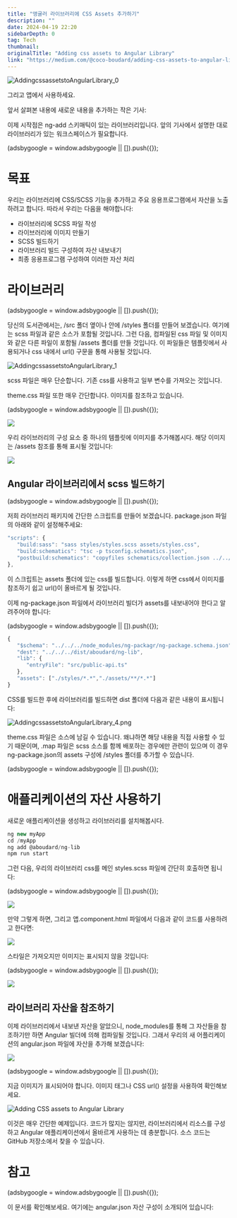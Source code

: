 ```yaml
---
title: "앵귤러 라이브러리에 CSS Assets 추가하기"
description: ""
date: 2024-04-19 22:20
sidebarDepth: 0
tag: Tech
thumbnail: 
originalTitle: "Adding css assets to Angular Library"
link: "https://medium.com/@coco-boudard/adding-css-assets-to-angular-library-c22fd3a47c5d"
---
```




![AddingcssassetstoAngularLibrary_0](./img/AddingcssassetstoAngularLibrary_0.png)

그리고 앱에서 사용하세요.

앞서 살펴본 내용에 새로운 내용을 추가하는 작은 기사:

이제 시작점은 ng-add 스키매틱이 있는 라이브러리입니다. 앞의 기사에서 설명한 대로 라이브러리가 있는 워크스페이스가 필요합니다.

<!-- ui-log 수평형 -->
<ins class="adsbygoogle"
  style="display:block"
  data-ad-client="ca-pub-4877378276818686"
  data-ad-slot="9743150776"
  data-ad-format="auto"
  data-full-width-responsive="true"></ins>
<component is="script">
(adsbygoogle = window.adsbygoogle || []).push({});
</component>

# 목표

우리는 라이브러리에 CSS/SCSS 기능을 추가하고 주요 응용프로그램에서 자산을 노출하려고 합니다. 따라서 우리는 다음을 해야합니다:

- 라이브러리에 SCSS 파일 작성
- 라이브러리에 이미지 만들기
- SCSS 빌드하기
- 라이브러리 빌드 구성하여 자산 내보내기
- 최종 응용프로그램 구성하여 이러한 자산 처리

# 라이브러리

<!-- ui-log 수평형 -->
<ins class="adsbygoogle"
  style="display:block"
  data-ad-client="ca-pub-4877378276818686"
  data-ad-slot="9743150776"
  data-ad-format="auto"
  data-full-width-responsive="true"></ins>
<component is="script">
(adsbygoogle = window.adsbygoogle || []).push({});
</component>

당신의 도서관에서는, /src 폴더 옆이나 안에 /styles 폴더를 만들어 보겠습니다. 여기에는 scss 파일과 같은 소스가 포함될 것입니다. 그런 다음, 컴파일된 css 파일 및 이미지와 같은 다른 파일이 포함될 /assets 폴더를 만들 것입니다. 이 파일들은 템플릿에서 사용되거나 css 내에서 url() 구문을 통해 사용될 것입니다.

![AddingcssassetstoAngularLibrary_1](./img/AddingcssassetstoAngularLibrary_1.png)

scss 파일은 매우 단순합니다. 기존 css를 사용하고 일부 변수를 가져오는 것입니다.

theme.css 파일 또한 매우 간단합니다. 이미지를 참조하고 있습니다.

<!-- ui-log 수평형 -->
<ins class="adsbygoogle"
  style="display:block"
  data-ad-client="ca-pub-4877378276818686"
  data-ad-slot="9743150776"
  data-ad-format="auto"
  data-full-width-responsive="true"></ins>
<component is="script">
(adsbygoogle = window.adsbygoogle || []).push({});
</component>

<img src="./img/AddingcssassetstoAngularLibrary_2.png" />

우리 라이브러리의 구성 요소 중 하나의 템플릿에 이미지를 추가해봅시다. 해당 이미지는 /assets 참조를 통해 표시될 것입니다:

<img src="./img/AddingcssassetstoAngularLibrary_3.png" />

## Angular 라이브러리에서 scss 빌드하기

<!-- ui-log 수평형 -->
<ins class="adsbygoogle"
  style="display:block"
  data-ad-client="ca-pub-4877378276818686"
  data-ad-slot="9743150776"
  data-ad-format="auto"
  data-full-width-responsive="true"></ins>
<component is="script">
(adsbygoogle = window.adsbygoogle || []).push({});
</component>

저희 라이브러리 패키지에 간단한 스크립트를 만들어 보겠습니다. package.json 파일의 아래와 같이 설정해주세요:

```js
"scripts": {
   "build:sass": "sass styles/styles.scss assets/styles.css",
   "build:schematics": "tsc -p tsconfig.schematics.json",
   "postbuild:schematics": "copyfiles schematics/collection.json ../../../dist/aboudard/ng-lib/"
},
```

이 스크립트는 assets 폴더에 있는 css를 빌드합니다. 이렇게 하면 css에서 이미지를 참조하기 쉽고 url()이 올바르게 될 것입니다.

이제 ng-package.json 파일에서 라이브러리 빌더가 assets를 내보내어야 한다고 알려주어야 합니다:

<!-- ui-log 수평형 -->
<ins class="adsbygoogle"
  style="display:block"
  data-ad-client="ca-pub-4877378276818686"
  data-ad-slot="9743150776"
  data-ad-format="auto"
  data-full-width-responsive="true"></ins>
<component is="script">
(adsbygoogle = window.adsbygoogle || []).push({});
</component>

```js
{
   "$schema": "../../../node_modules/ng-packagr/ng-package.schema.json",
   "dest": "../../../dist/aboudard/ng-lib",
   "lib": {
      "entryFile": "src/public-api.ts"
   },
   "assets": ["./styles/*.*","./assets/**/*.*"]
}
```

CSS를 빌드한 후에 라이브러리를 빌드하면 dist 폴더에 다음과 같은 내용이 표시됩니다:

![AddingcssassetstoAngularLibrary_4.png](./img/AddingcssassetstoAngularLibrary_4.png)

theme.css 파일은 소스에 남길 수 있습니다. 왜냐하면 해당 내용을 직접 사용할 수 있기 때문이며, .map 파일은 scss 소스를 함께 배포하는 경우에만 관련이 있으며 이 경우 ng-package.json의 assets 구성에 /styles 폴더를 추가할 수 있습니다.

<!-- ui-log 수평형 -->
<ins class="adsbygoogle"
  style="display:block"
  data-ad-client="ca-pub-4877378276818686"
  data-ad-slot="9743150776"
  data-ad-format="auto"
  data-full-width-responsive="true"></ins>
<component is="script">
(adsbygoogle = window.adsbygoogle || []).push({});
</component>

# 애플리케이션의 자산 사용하기

새로운 애플리케이션을 생성하고 라이브러리를 설치해봅시다.

```js
ng new myApp
cd /myApp
ng add @aboudard/ng-lib
npm run start
```

그런 다음, 우리의 라이브러리 css를 메인 styles.scss 파일에 간단히 호출하면 됩니다:

<!-- ui-log 수평형 -->
<ins class="adsbygoogle"
  style="display:block"
  data-ad-client="ca-pub-4877378276818686"
  data-ad-slot="9743150776"
  data-ad-format="auto"
  data-full-width-responsive="true"></ins>
<component is="script">
(adsbygoogle = window.adsbygoogle || []).push({});
</component>


<img src="./img/AddingcssassetstoAngularLibrary_5.png" />

만약 그렇게 하면, 그리고 앱.component.html 파일에서 다음과 같이 코드를 사용하려고 한다면:

<img src="./img/AddingcssassetstoAngularLibrary_6.png" />

스타일은 가져오지만 이미지는 표시되지 않을 것입니다:

<!-- ui-log 수평형 -->
<ins class="adsbygoogle"
  style="display:block"
  data-ad-client="ca-pub-4877378276818686"
  data-ad-slot="9743150776"
  data-ad-format="auto"
  data-full-width-responsive="true"></ins>
<component is="script">
(adsbygoogle = window.adsbygoogle || []).push({});
</component>

<img src="./img/AddingcssassetstoAngularLibrary_7.png" />

## 라이브러리 자산을 참조하기

이제 라이브러리에서 내보낸 자산을 알았으니, node_modules를 통해 그 자산들을 참조하기만 하면 Angular 빌더에 의해 컴파일될 것입니다. 그래서 우리의 새 어플리케이션의 angular.json 파일에 자산을 추가해 보겠습니다:

<img src="./img/AddingcssassetstoAngularLibrary_8.png" />  

<!-- ui-log 수평형 -->
<ins class="adsbygoogle"
  style="display:block"
  data-ad-client="ca-pub-4877378276818686"
  data-ad-slot="9743150776"
  data-ad-format="auto"
  data-full-width-responsive="true"></ins>
<component is="script">
(adsbygoogle = window.adsbygoogle || []).push({});
</component>

지금 이미지가 표시되어야 합니다. 이미지 태그나 CSS url() 설정을 사용하여 확인해보세요.

![Adding CSS assets to Angular Library](./img/AddingcssassetstoAngularLibrary_9.png)

이것은 매우 간단한 예제입니다. 코드가 많지는 않지만, 라이브러리에서 리소스를 구성하고 Angular 애플리케이션에서 올바르게 사용하는 데 충분합니다. 소스 코드는 GitHub 저장소에서 찾을 수 있습니다.

# 참고

<!-- ui-log 수평형 -->
<ins class="adsbygoogle"
  style="display:block"
  data-ad-client="ca-pub-4877378276818686"
  data-ad-slot="9743150776"
  data-ad-format="auto"
  data-full-width-responsive="true"></ins>
<component is="script">
(adsbygoogle = window.adsbygoogle || []).push({});
</component>

이 문서를 확인해보세요. 여기에는 angular.json 자산 구성이 소개되어 있습니다:
